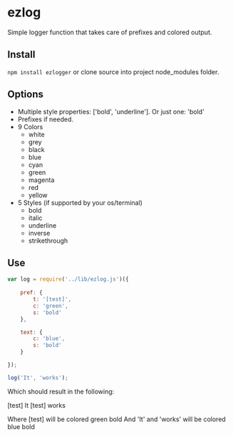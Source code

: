 ezlog
=====

Simple logger function that takes care of prefixes and colored output.

## Install
`npm install ezlogger` or clone source into project node_modules folder.

## Options
* Multiple style properties: ['bold', 'underline']. Or just one: 'bold'
* Prefixes if needed.
* 9 Colors
	* white
	* grey
	* black
	* blue
	* cyan
	* green
	* magenta
	* red
	* yellow
* 5 Styles (if supported by your os/terminal)
	* bold
	* italic
	* underline
	* inverse
	* strikethrough



## Use
```js
var log = require('../lib/ezlog.js')({
	
	pref: {
		t: '[test]',
		c: 'green',
		s: 'bold'
	},

	text: {
		c: 'blue',
		s: 'bold'
	}

});

log('It', 'works');

```
Which should result in the following:

[test] It
[test] works

Where [test] will be colored green bold
And 'It' and 'works' will be colored blue bold